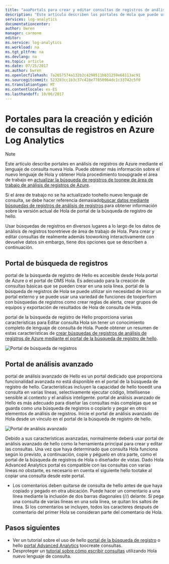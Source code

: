 ```yaml
---
title: "aaaPortals para crear y editar consultas de registros de análisis de registros de Azure | Documentos de Microsoft"
description: "Este artículo describen los portales de Hola que puede usar en Azure Log Analytics toocreate y editar búsquedas de registros."
services: log-analytics
documentationcenter: 
author: bwren
manager: carmonm
editor: 
ms.service: log-analytics
ms.workload: na
ms.tgt_pltfrm: na
ms.devlang: na
ms.topic: article
ms.date: 07/25/2017
ms.author: bwren
ms.openlocfilehash: 7a2657574a132b2c4298511bb31259e68113ac91
ms.sourcegitcommit: 523283cc1b3c37c428e77850964dc1c33742c5f0
ms.translationtype: MT
ms.contentlocale: es-ES
ms.lasthandoff: 10/06/2017
---
```

# <a name="portals-for-creating-and-editing-log-queries-in-azure-log-analytics"></a>Portales para la creación y edición de consultas de registros en Azure Log Analytics

> [!NOTE]
> Este artículo describe portales en análisis de registros de Azure mediante el lenguaje de consulta nueva Hola.  Puede obtener más información sobre el nuevo lenguaje de Hola y obtener Hola procedimiento tooupgrade el área de trabajo en [actualizar la búsqueda de registros de toonew de área de trabajo de análisis de registros de Azure](log-analytics-log-search-upgrade.md).  
>
> Si el área de trabajo no se ha actualizado toohello nuevo lenguaje de consulta, se debe hacer referencia demasiado[buscar datos mediante búsquedas de registros de análisis de registros](log-analytics-log-searches.md) para obtener información sobre la versión actual de Hola de portal de la búsqueda de registro de hello.

Usar búsquedas de registros en diversos lugares a lo largo de los datos de análisis de registros tooretrieve de área de trabajo de Hola.  Para crear y editar consultas de realmente además tooworking interactivamente con devuelve datos sin embargo, tiene dos opciones que se describen a continuación.  

## <a name="log-search-portal"></a>Portal de búsqueda de registros
portal de la búsqueda de registro de Hello es accesible desde Hola portal de Azure o el portal de OMS Hola.  Es adecuado para la creación de consultas básicas que se pueden crear en una sola línea.  portal de la búsqueda de registros de Hola se puede utilizar sin necesidad de iniciar un portal externo y se puede usar una variedad de funciones de tooperform con búsquedas de registros como crear reglas de alerta, crear grupos de equipos y exportación de resultados de Hola de consulta de Hola.  

portal de la búsqueda de registro de Hello proporciona varias características para Editar consulta Hola sin tener un conocimiento completo de lenguaje de consulta de Hola.  Puede obtener un resumen de estas características de [crear búsquedas de registros de análisis de registros de Azure mediante el portal de la búsqueda de registro de hello](log-analytics-log-search-log-search-portal.md).


![Portal de búsqueda de registros](media/log-analytics-log-search-portals/log-search-portal.png)

## <a name="advanced-analytics-portal"></a>Portal de análisis avanzado
portal de análisis avanzado de Hello es un portal dedicado que proporciona funcionalidad avanzada no está disponible en el portal de la búsqueda de registro de hello.  Características incluyen la capacidad de hello tooedit una consulta en varias líneas, selectivamente ejecutar código, Intellisense sensible al contexto y el análisis inteligente.  portal de análisis avanzado de Hello es más adecuado para diseñar las consultas más complejas que se guarda como una búsqueda de registros o copiarlo y pegar en otros elementos de análisis de registros.  Inicie el portal de análisis avanzado de Hola desde un vínculo en el portal de la búsqueda de registro de hello.

![Portal de análisis avanzado](media/log-analytics-log-search-portals/advanced-analytics-portal.png)


Debido a sus características avanzadas, normalmente deberá usar portal de análisis avanzado de hello como la herramienta principal para crear y editar las consultas.  Una vez que haya determinado que consulta Hola funciona según lo previsto, a continuación, copie y péguelo en otra parte, como el portal de la búsqueda de registros de Hola o diseñador de vistas.  Dado Hola Advanced Analytics portal es compatible con las consultas con varias líneas no obstante, es necesario en cuenta el siguiente hello tootake al copiar una consulta desde este portal.

- Los comentarios deben quitarse de consulta de hello antes de que haya copiado y pegado en otra ubicación.  Puede hacer un comentario a una línea mediante la inclusión de dos barras diagonales (//) delante.  Si pega una consulta de varias líneas en una sola línea, se quitan los saltos de línea.  Si los comentarios se incluyen, todos los caracteres después de comentario del primer Hola se consideran parte del comentario de Hola.


## <a name="next-steps"></a>Pasos siguientes

- Ver un tutorial sobre el uso de hello [portal de la búsqueda de registro](log-analytics-log-search-log-search-portal.md) o hello [portal Advanced Analytics](https://go.microsoft.com/fwlink/?linkid=856587) toocreate consultas.
- Desproteger un [tutorial sobre cómo escribir consultas](https://go.microsoft.com/fwlink/?linkid=856078) utilizando Hola nuevo lenguaje de consulta.
